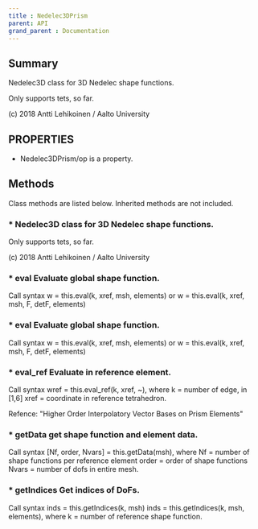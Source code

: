 ```yaml
---
title : Nedelec3DPrism
parent: API
grand_parent : Documentation
---
```

## Summary
Nedelec3D class for 3D Nedelec shape functions.

Only supports tets, so far.

(c) 2018 Antti Lehikoinen / Aalto University
## PROPERTIES
* Nedelec3DPrism/op is a property.

## Methods
Class methods are listed below. Inherited methods are not included.
### * Nedelec3D class for 3D Nedelec shape functions.

Only supports tets, so far.

(c) 2018 Antti Lehikoinen / Aalto University

### * eval Evaluate global shape function.

Call syntax
w = this.eval(k, xref, msh, elements) or
w = this.eval(k, xref, msh, F, detF, elements)

### * eval Evaluate global shape function.

Call syntax
w = this.eval(k, xref, msh, elements) or
w = this.eval(k, xref, msh, F, detF, elements)

### * eval_ref Evaluate in reference element.

Call syntax
wref = this.eval_ref(k, xref, ~), where
k = number of edge, in [1,6]
xref = coordinate in reference tetrahedron.

Refence: "Higher Order Interpolatory Vector Bases on Prism
Elements"

### * getData get shape function and element data.

Call syntax
[Nf, order, Nvars] = this.getData(msh), where
Nf = number of shape functions per reference element
order = order of shape functions
Nvars = number of dofs in entire mesh.

### * getIndices Get indices of DoFs.

Call syntax
inds = this.getIndices(k, msh)
inds = this.getIndices(k, msh, elements), where
k = number of reference shape function.

